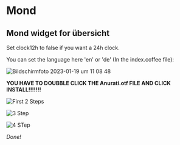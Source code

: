 # Mond
## Mond widget for übersicht

Set clock12h to false if you want a 24h clock.

You can set the language here 'en' or 'de' (In the index.coffee file):

![Bildschirmfoto 2023-01-19 um 11 08 48](https://user-images.githubusercontent.com/89935135/213414672-d7655463-8bf0-4143-81fc-cedfbf017981.png)


**YOU HAVE TO DOUBBLE CLICK THE Anurati.otf FILE AND CLICK INSTALL!!!!!!!**

![First 2 Steps](https://user-images.githubusercontent.com/89935135/174011665-60325700-ac27-4528-beb1-26a76190465f.png)

![3 Step](https://user-images.githubusercontent.com/89935135/174011246-dc8400b2-5bef-44da-a5a4-3c2c5fb958b5.png)

![4 STep](https://user-images.githubusercontent.com/89935135/174011383-8d3bbeac-7577-43ac-87bc-922ac9306bdd.png)

*Done!*
